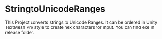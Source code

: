 # StringtoUnicodeRanges
This Project converts strings to Unicode Ranges. It can be ordered in Unity TextMesh Pro  style to create hex characters for input.
You can find exe in release folder.

